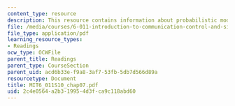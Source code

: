 ```yaml
---
content_type: resource
description: This resource contains information about probabilistic models.
file: /media/courses/6-011-introduction-to-communication-control-and-signal-processing-spring-2010/2c4e0564a2b319954d3fca9c118abd60_MIT6_011S10_chap07.pdf
file_type: application/pdf
learning_resource_types:
- Readings
ocw_type: OCWFile
parent_title: Readings
parent_type: CourseSection
parent_uid: acd6b33e-f9a8-3af7-53fb-5db7d566d89a
resourcetype: Document
title: MIT6_011S10_chap07.pdf
uid: 2c4e0564-a2b3-1995-4d3f-ca9c118abd60
---
```


